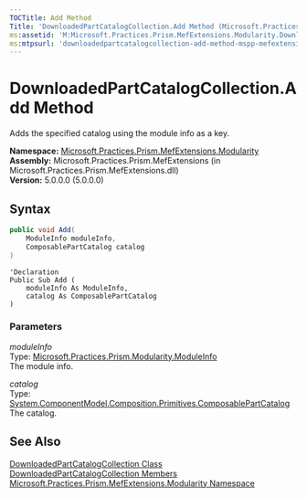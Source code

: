```yaml
---
TOCTitle: Add Method
Title: 'DownloadedPartCatalogCollection.Add Method (Microsoft.Practices.Prism.MefExtensions.Modularity)'
ms:assetid: 'M:Microsoft.Practices.Prism.MefExtensions.Modularity.DownloadedPartCatalogCollection.Add(Microsoft.Practices.Prism.Modularity.ModuleInfo,System.ComponentModel.Composition.Primitives.ComposablePartCatalog)'
ms:mtpsurl: 'downloadedpartcatalogcollection-add-method-mspp-mefextensions-modularity.md'
---
```


# DownloadedPartCatalogCollection.Add Method

Adds the specified catalog using the module info as a key.

**Namespace:** [Microsoft.Practices.Prism.MefExtensions.Modularity](/patterns-practices/reference/mspp-mefextensions-namespace) <br/>
**Assembly:** Microsoft.Practices.Prism.MefExtensions (in Microsoft.Practices.Prism.MefExtensions.dll)<br/>
**Version:** 5.0.0.0 (5.0.0.0)

## Syntax

```C#
public void Add(
	ModuleInfo moduleInfo,
	ComposablePartCatalog catalog
)
```
```VB
'Declaration
Public Sub Add ( 
	moduleInfo As ModuleInfo,
	catalog As ComposablePartCatalog
)
```

### Parameters

*moduleInfo*  
Type: [Microsoft.Practices.Prism.Modularity.ModuleInfo](/patterns-practices/reference/moduleinfo-class-mspp-modularity)  
The module info.

*catalog*  
Type: [System.ComponentModel.Composition.Primitives.ComposablePartCatalog](/patterns-practices/reference/moduleinfo-class-mspp-modularity)  
The catalog.

## See Also
[DownloadedPartCatalogCollection Class](/patterns-practices/reference/downloadedpartcatalogcollection-class-mspp-mefextensions-modularity)<br/>
[DownloadedPartCatalogCollection Members](/patterns-practices/reference/downloadedpartcatalogcollection-members-mspp-mefextensions-modularity)<br/>
[Microsoft.Practices.Prism.MefExtensions.Modularity Namespace](/patterns-practices/reference/mspp-mefextensions-namespace)<br/>